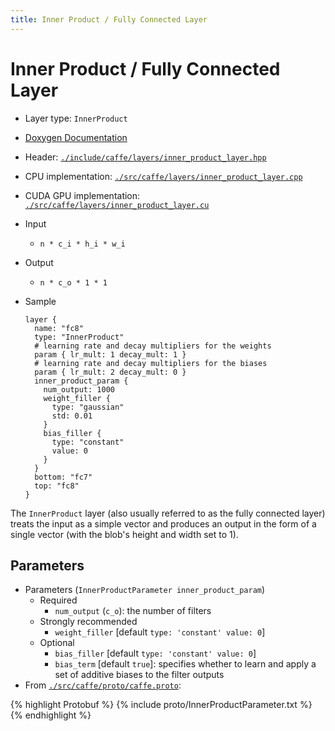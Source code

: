 ```yaml
---
title: Inner Product / Fully Connected Layer
---
```


# Inner Product / Fully Connected Layer

* Layer type: `InnerProduct`
* [Doxygen Documentation](http://caffe.berkeleyvision.org/doxygen/classcaffe_1_1InnerProductLayer.md)
* Header: [`./include/caffe/layers/inner_product_layer.hpp`](https://github.com/BVLC/caffe/blob/master/include/caffe/layers/inner_product_layer.hpp)
* CPU implementation: [`./src/caffe/layers/inner_product_layer.cpp`](https://github.com/BVLC/caffe/blob/master/src/caffe/layers/inner_product_layer.cpp)
* CUDA GPU implementation: [`./src/caffe/layers/inner_product_layer.cu`](https://github.com/BVLC/caffe/blob/master/src/caffe/layers/inner_product_layer.cu)

* Input
    - `n * c_i * h_i * w_i`
* Output
    - `n * c_o * 1 * 1`
* Sample

      layer {
        name: "fc8"
        type: "InnerProduct"
        # learning rate and decay multipliers for the weights
        param { lr_mult: 1 decay_mult: 1 }
        # learning rate and decay multipliers for the biases
        param { lr_mult: 2 decay_mult: 0 }
        inner_product_param {
          num_output: 1000
          weight_filler {
            type: "gaussian"
            std: 0.01
          }
          bias_filler {
            type: "constant"
            value: 0
          }
        }
        bottom: "fc7"
        top: "fc8"
      }

The `InnerProduct` layer (also usually referred to as the fully connected layer) treats the input as a simple vector and produces an output in the form of a single vector (with the blob's height and width set to 1).


## Parameters

* Parameters (`InnerProductParameter inner_product_param`)
    - Required
        - `num_output` (`c_o`): the number of filters
    - Strongly recommended
        - `weight_filler` [default `type: 'constant' value: 0`]
    - Optional
        - `bias_filler` [default `type: 'constant' value: 0`]
        - `bias_term` [default `true`]: specifies whether to learn and apply a set of additive biases to the filter outputs
* From [`./src/caffe/proto/caffe.proto`](https://github.com/BVLC/caffe/blob/master/src/caffe/proto/caffe.proto):

{% highlight Protobuf %}
{% include proto/InnerProductParameter.txt %}
{% endhighlight %}
 
